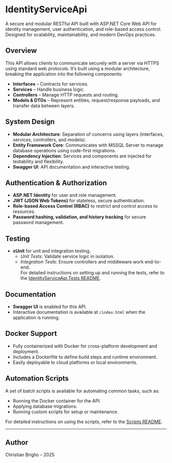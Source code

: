 # IdentityServiceApi

A secure and modular RESTful API built with ASP.NET Core Web API for identity management, user authentication, and role-based access control. Designed for scalability, maintainability, and modern DevOps practices.

## Overview

This API allows clients to communicate securely with a server via HTTPS using standard web protocols. It’s built using a modular architecture, breaking the application into the following components:

- **Interfaces** – Contracts for services.
- **Services** – Handle business logic.
- **Controllers** – Manage HTTP requests and routing.
- **Models & DTOs** – Represent entities, request/response payloads, and transfer data between layers.

## System Design

- **Modular Architecture**: Separation of concerns using layers (interfaces, services, controllers, and models).
- **Entity Framework Core**: Communicates with MSSQL Server to manage database operations using code-first migrations.
- **Dependency Injection**: Services and components are injected for testability and flexibility.
- **Swagger UI**: API documentation and interactive testing.

## Authentication & Authorization

- **ASP.NET Identity** for user and role management.
- **JWT (JSON Web Tokens)** for stateless, secure authentication.
- **Role-based Access Control (RBAC)** to restrict and control access to resources.
- **Password hashing, validation, and history tracking** for secure password management.

## Testing

- **xUnit** for unit and integration testing.
  - *Unit Tests*: Validate service logic in isolation.
  - *Integration Tests*: Ensure controllers and middleware work end-to-end. <br />
For detailed instructions on setting up and running the tests, refer to the [IdentityServiceApi.Tests README](./IdentityServiceApi.Tests/README.md).


## Documentation

- **Swagger UI** is enabled for this API.
- Interactive documentation is available at `/index.html` when the application is running.

## Docker Support

- Fully containerized with Docker for cross-platform development and deployment.
- Includes a Dockerfile to define build steps and runtime environment.
- Easily deployable to cloud platforms or local environments.

## Automation Scripts

A set of batch scripts is available for automating common tasks, such as:

- Running the Docker container for the API.
- Applying database migrations.
- Running custom scripts for setup or maintenance.

For detailed instructions on using the scripts, refer to the [Scripts README](./Scripts/README.md).

---

##  Author

Christian Briglio – 2025
